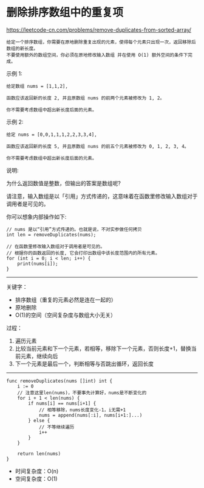 # 删除排序数组中的重复项

https://leetcode-cn.com/problems/remove-duplicates-from-sorted-array/

```
给定一个排序数组，你需要在原地删除重复出现的元素，使得每个元素只出现一次，返回移除后数组的新长度。
不要使用额外的数组空间，你必须在原地修改输入数组 并在使用 O(1) 额外空间的条件下完成。
```

示例 1:
```
给定数组 nums = [1,1,2], 

函数应该返回新的长度 2, 并且原数组 nums 的前两个元素被修改为 1, 2。 

你不需要考虑数组中超出新长度后面的元素。
```

示例 2:
```
给定 nums = [0,0,1,1,1,2,2,3,3,4],

函数应该返回新的长度 5, 并且原数组 nums 的前五个元素被修改为 0, 1, 2, 3, 4。

你不需要考虑数组中超出新长度后面的元素。
```

说明:

为什么返回数值是整数，但输出的答案是数组呢?

请注意，输入数组是以「引用」方式传递的，这意味着在函数里修改输入数组对于调用者是可见的。

你可以想象内部操作如下:
```
// nums 是以“引用”方式传递的。也就是说，不对实参做任何拷贝
int len = removeDuplicates(nums);

// 在函数里修改输入数组对于调用者是可见的。
// 根据你的函数返回的长度, 它会打印出数组中该长度范围内的所有元素。
for (int i = 0; i < len; i++) {
    print(nums[i]);
}
```

---
关键字：
- 排序数组（重复的元素必然是连在一起的）
- 原地删除
- O(1)的空间（空间复杂度与数组大小无关）


过程：
1. 遍历元素
2. 比较当前元素和下一个元素，若相等，移除下一个元素，否则长度+1，替换当前元素，继续向后
3. 下一个元素是最后一个，判断相等与否跳出循环，返回长度

---

```
func removeDuplicates(nums []int) int {
    i := 0
    // 注意这里len(nums)，不要事先计算好，nums是不断变化的
    for i + 1 < len(nums) {
        if nums[i] == nums[i+1] {
            // 相等移除，nums长度变化-1，i无需+1
            nums = append(nums[:i], nums[i+1:]...)
        } else {
            // 不等继续遍历
            i++
        }
    }

    return len(nums)
}
```

- 时间复杂度：O(n)
- 空间复杂度：O(1)